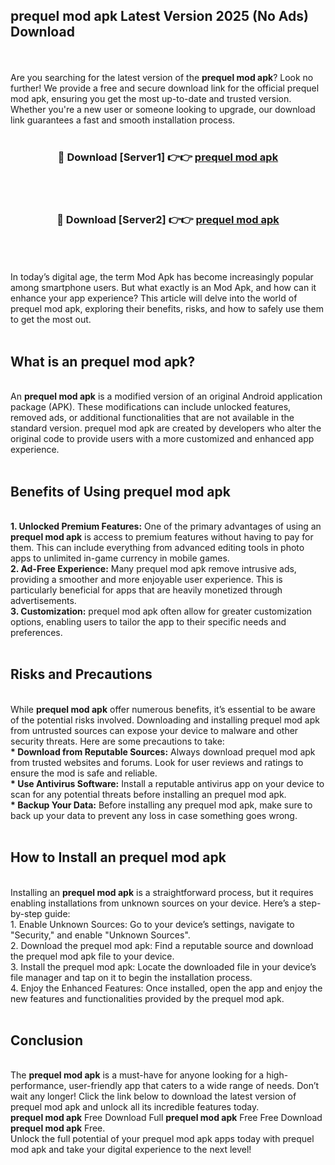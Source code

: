 ## prequel mod apk Latest Version 2025 (No Ads) Download
<br><br>
Are you searching for the latest version of the <strong>prequel mod apk</strong>? Look no further! We provide a free and secure download link for the official prequel mod apk, ensuring you get the most up-to-date and trusted version. Whether you're a new user or someone looking to upgrade, our download link guarantees a fast and smooth installation process.
<br>
<br>
<div align="center">
<h3>🔴 Download [Server1] 👉👉 <a href="https://modyolo.store/prequel_mod_apk">prequel mod apk</a></h3><br>
<br>
<h3>🔴 Download [Server2] 👉👉 <a href="https://modyolo.store/prequel_mod_apk">prequel mod apk</a></h3><br>
</div>
<br>
<br>
In today’s digital age, the term Mod Apk has become increasingly popular among smartphone users. But what exactly is an Mod Apk, and how can it enhance your app experience? This article will delve into the world of prequel mod apk, exploring their benefits, risks, and how to safely use them to get the most out.
<br>
<br>
<h2>What is an prequel mod apk?</h2>
<br>
An <strong>prequel mod apk</strong> is a modified version of an original Android application package (APK). These modifications can include unlocked features, removed ads, or additional functionalities that are not available in the standard version. prequel mod apk are created by developers who alter the original code to provide users with a more customized and enhanced app experience.
<br>
<br>
<h2>Benefits of Using prequel mod apk</h2>
<br>
<strong> 1. Unlocked Premium Features:</strong> One of the primary advantages of using an <strong>prequel mod apk</strong> is access to premium features without having to pay for them. This can include everything from advanced editing tools in photo apps to unlimited in-game currency in mobile games.
<br>
<strong> 2. Ad-Free Experience:</strong> Many prequel mod apk remove intrusive ads, providing a smoother and more enjoyable user experience. This is particularly beneficial for apps that are heavily monetized through advertisements.
<br>
<strong> 3. Customization:</strong> prequel mod apk often allow for greater customization options, enabling users to tailor the app to their specific needs and preferences.
<br>
<br>
<h2>Risks and Precautions</h2>
<br>
While <strong>prequel mod apk</strong> offer numerous benefits, it’s essential to be aware of the potential risks involved. Downloading and installing prequel mod apk from untrusted sources can expose your device to malware and other security threats. Here are some precautions to take:
<br>
<strong> * Download from Reputable Sources:</strong> Always download prequel mod apk from trusted websites and forums. Look for user reviews and ratings to ensure the mod is safe and reliable.
<br>
<strong> * Use Antivirus Software:</strong> Install a reputable antivirus app on your device to scan for any potential threats before installing an prequel mod apk.
<br>
<strong> * Backup Your Data:</strong> Before installing any prequel mod apk, make sure to back up your data to prevent any loss in case something goes wrong.
<br>
<br>
<h2>How to Install an prequel mod apk</h2>
<br>
Installing an <strong>prequel mod apk</strong> is a straightforward process, but it requires enabling installations from unknown sources on your device. Here’s a step-by-step guide:
<br>
 1. Enable Unknown Sources: Go to your device’s settings, navigate to "Security," and enable "Unknown Sources".
<br>
 2. Download the prequel mod apk: Find a reputable source and download the prequel mod apk file to your device.
<br>
 3. Install the prequel mod apk: Locate the downloaded file in your device’s file manager and tap on it to begin the installation process.
<br>
 4. Enjoy the Enhanced Features: Once installed, open the app and enjoy the new features and functionalities provided by the prequel mod apk.
<br>
<br>
<h2><strong>Conclusion</strong></h2>
<br>
The <strong>prequel mod apk</strong> is a must-have for anyone looking for a high-performance, user-friendly app that caters to a wide range of needs. Don’t wait any longer! Click the link below to download the latest version of prequel mod apk and unlock all its incredible features today.
<br>
<strong>prequel mod apk</strong> Free Download Full <strong>prequel mod apk</strong> Free Free Download <strong>prequel mod apk</strong> Free.
<br>
Unlock the full potential of your prequel mod apk apps today with prequel mod apk and take your digital experience to the next level!


